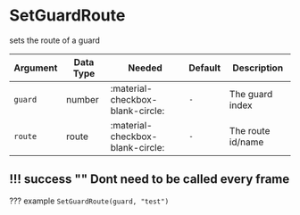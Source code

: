 # SetGuardRoute
sets the route of a guard 

| Argument | Data Type | Needed                           | Default | Description       |
|----------|-----------|----------------------------------|---------|-------------------|
| `guard`  | number    | :material-checkbox-blank-circle: | `-`     | The guard index   |
| `route`  | route     | :material-checkbox-blank-circle: | `-`     | The route id/name |

!!! success ""
    Dont need to be called every frame
---
??? example
    ```
    SetGuardRoute(guard, "test")
    ```